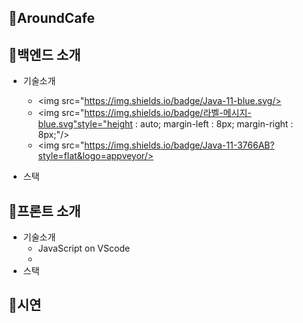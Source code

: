 ## 💙AroundCafe


## 💙백엔드 소개
 * 기술소개
   - <img src="https://img.shields.io/badge/Java-11-blue.svg/>
   - <img src="https://img.shields.io/badge/라벨-메시지-blue.svg"style="height : auto; margin-left : 8px; margin-right : 8px;"/>
   - <img src="https://img.shields.io/badge/Java-11-3766AB?style=flat&logo=appveyor/>

 * 스택
## 💙프론트 소개
 * 기술소개
   - JavaScript on VScode
   - 
 * 스택
## 💙시연
